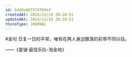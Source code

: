 ```yaml
---
id: b4d0a9d7574f69e3
createdAt: 2024/12/19 20:28:51
updatedAt: 2024/12/19 20:28:51
thinoType: JOURNAL
---
```

#金句 日复一日的平常，唯有在两人身边飘落的彩带不同以往。

——《星锑·最佳乐队-淘金地》
